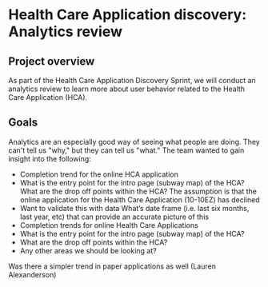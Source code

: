 #  Health Care Application discovery: Analytics review

## Project overview

As part of the Health Care Application Discovery Sprint, we will conduct an analytics review to learn more about user behavior related to the Health Care Application (HCA). 

## Goals

Analytics are an especially good way of seeing what people are doing. They can't tell us "why," but they can tell us "what." The team wanted to gain insight into the following:

- Completion trend for the online HCA application  
- What is the entry point for the intro page (subway map) of the HCA? 
What are the drop off points within the HCA? 
The assumption is that the online application for the Health Care Application (10-10EZ) has declined
- Want to validate this with data 
What’s date frame (i.e. last six months, last year, etc) that can provide an accurate picture of this
- Completion trends for online Health Care Applications 
- What is the entry point for the intro page (subway map) of the HCA? 
- What are the drop off points within the HCA? 
- Any other areas we should be looking at? 

Was there a simpler trend in paper applications as well (Lauren Alexanderson)
